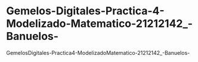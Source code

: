 # Gemelos-Digitales-Practica-4-Modelizado-Matematico-21212142_-Banuelos-
GemelosDigitales-Practica4-ModelizadoMatematico-21212142_-Banuelos-

